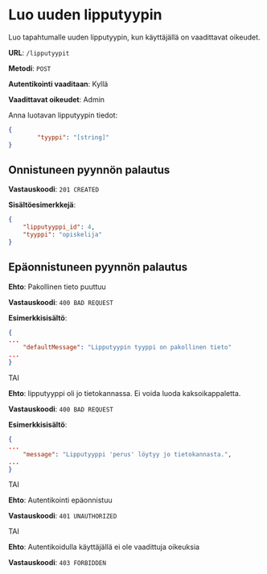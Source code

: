 # Luo uuden lipputyypin

Luo tapahtumalle uuden lipputyypin, kun käyttäjällä on vaadittavat oikeudet.

__URL__: `/lipputyypit`

__Metodi__: `POST`

__Autentikointi vaaditaan__: Kyllä

__Vaadittavat oikeudet__: Admin

Anna luotavan lipputyypin tiedot:

```json
{
        "tyyppi": "[string]"
}
```

## Onnistuneen pyynnön palautus

__Vastauskoodi__: `201 CREATED`

__Sisältöesimerkkejä__:

```json
{
    "lipputyyppi_id": 4,
    "tyyppi": "opiskelija"
}
```
## Epäonnistuneen pyynnön palautus

__Ehto__: Pakollinen tieto puuttuu

__Vastauskoodi__: `400 BAD REQUEST`

__Esimerkkisisältö__:

```json
{
...
    "defaultMessage": "Lipputyypin tyyppi on pakollinen tieto"
...
}
```

TAI

__Ehto__: lipputyyppi oli jo tietokannassa. Ei voida luoda kaksoikappaletta.

__Vastauskoodi__: `400 BAD REQUEST`

__Esimerkkisisältö__:

```json
{
...
    "message": "Lipputyyppi 'perus' löytyy jo tietokannasta.",
...
}
```

TAI

__Ehto__: Autentikointi epäonnistuu

__Vastauskoodi__: `401 UNAUTHORIZED`

TAI

__Ehto__: Autentikoidulla käyttäjällä ei ole vaadittuja oikeuksia

__Vastauskoodi__: `403 FORBIDDEN`